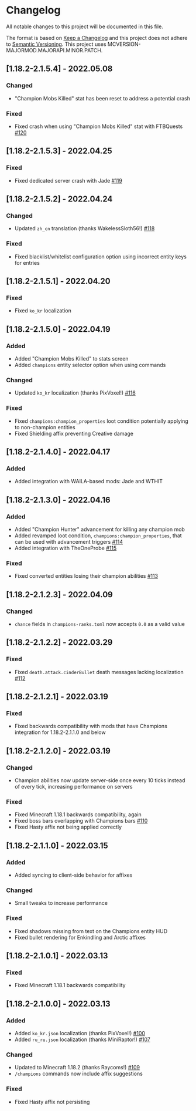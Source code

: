 # Changelog
All notable changes to this project will be documented in this file.

The format is based on [Keep a Changelog](http://keepachangelog.com/en/1.0.0/) and this project does not adhere to [Semantic Versioning](http://semver.org/spec/v2.0.0.html).
This project uses MCVERSION-MAJORMOD.MAJORAPI.MINOR.PATCH.

## [1.18.2-2.1.5.4] - 2022.05.08
### Changed
- "Champion Mobs Killed" stat has been reset to address a potential crash
### Fixed
- Fixed crash when using "Champion Mobs Killed" stat with FTBQuests [#120](https://github.com/TheIllusiveC4/Champions/issues/120)

## [1.18.2-2.1.5.3] - 2022.04.25
### Fixed
- Fixed dedicated server crash with Jade [#119](https://github.com/TheIllusiveC4/Champions/issues/119)

## [1.18.2-2.1.5.2] - 2022.04.24
### Changed
- Updated `zh_cn` translation (thanks WakelessSloth56!) [#118](https://github.com/TheIllusiveC4/Champions/pull/118)
### Fixed
- Fixed blacklist/whitelist configuration option using incorrect entity keys for entries

## [1.18.2-2.1.5.1] - 2022.04.20
### Fixed
- Fixed `ko_kr` localization

## [1.18.2-2.1.5.0] - 2022.04.19
### Added
- Added "Champion Mobs Killed" to stats screen
- Added `champions` entity selector option when using commands
### Changed
- Updated `ko_kr` localization (thanks PixVoxel!) [#116](https://github.com/TheIllusiveC4/Champions/pull/116)
### Fixed
- Fixed `champions:champion_properties` loot condition potentially applying to non-champion entities
- Fixed Shielding affix preventing Creative damage

## [1.18.2-2.1.4.0] - 2022.04.17
### Added
- Added integration with WAILA-based mods: Jade and WTHIT

## [1.18.2-2.1.3.0] - 2022.04.16
### Added
- Added "Champion Hunter" advancement for killing any champion mob
- Added revamped loot condition, `champions:champion_properties`, that can be used with advancement triggers [#114](https://github.com/TheIllusiveC4/Champions/pull/114)
- Added integration with TheOneProbe [#115](https://github.com/TheIllusiveC4/Champions/pull/115)
### Fixed
- Fixed converted entities losing their champion abilities [#113](https://github.com/TheIllusiveC4/Champions/issues/113)

## [1.18.2-2.1.2.3] - 2022.04.09
### Changed
- `chance` fields in `champions-ranks.toml` now accepts `0.0` as a valid value

## [1.18.2-2.1.2.2] - 2022.03.29
### Fixed
- Fixed `death.attack.cinderBullet` death messages lacking localization [#112](https://github.com/TheIllusiveC4/Champions/issues/112)

## [1.18.2-2.1.2.1] - 2022.03.19
### Fixed
- Fixed backwards compatibility with mods that have Champions integration for 1.18.2-2.1.1.0 and below

## [1.18.2-2.1.2.0] - 2022.03.19
### Changed
- Champion abilities now update server-side once every 10 ticks instead of every tick, increasing performance on servers
### Fixed
- Fixed Minecraft 1.18.1 backwards compatibility, again
- Fixed boss bars overlapping with Champions bars [#110](https://github.com/TheIllusiveC4/Champions/issues/110)
- Fixed Hasty affix not being applied correctly

## [1.18.2-2.1.1.0] - 2022.03.15
### Added
- Added syncing to client-side behavior for affixes
### Changed
- Small tweaks to increase performance
### Fixed
- Fixed shadows missing from text on the Champions entity HUD
- Fixed bullet rendering for Enkindling and Arctic affixes

## [1.18.2-2.1.0.1] - 2022.03.13
### Fixed
- Fixed Minecraft 1.18.1 backwards compatibility

## [1.18.2-2.1.0.0] - 2022.03.13
### Added
- Added `ko_kr.json` localization (thanks PixVoxel!) [#100](https://github.com/TheIllusiveC4/Champions/pull/100)
- Added `ru_ru.json` localization (thanks MiniRaptor!) [#107](https://github.com/TheIllusiveC4/Champions/pull/107)
### Changed
- Updated to Minecraft 1.18.2 (thanks Raycoms!) [#109](https://github.com/TheIllusiveC4/Champions/pull/109)
- `/champions` commands now include affix suggestions
### Fixed
- Fixed Hasty affix not persisting
